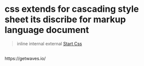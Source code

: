 # css extends for cascading style sheet its discribe for markup language document
> inline
> internal
> external
<a href="https://codewithpunit.github.io/css-index/">Start Css</a>
<br>
https://getwaves.io/
